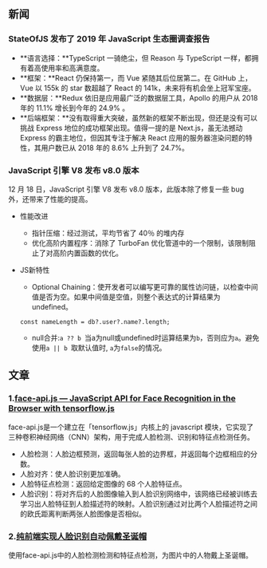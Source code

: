 ## 新闻
### StateOfJS 发布了 2019 年 JavaScript 生态圈调查报告
* **语言选择：**TypeScript 一骑绝尘，但 Reason 与 TypeScript 一样，都拥有着高使用率和高满意度。
* **框架：**React 仍保持第一，而 Vue 紧随其后位居第二。在 GitHub 上，Vue 以 155k 的 star 数超越了 React 的 141k，未来将有机会坐上冠军宝座。
* **数据层：**Redux 依旧是应用最广泛的数据层工具，Apollo 的用户从 2018 年的 11.1% 增长到今年的 24.9% 。
* **后端框架：**没有取得重大突破，虽然新的框架不断出现，但还是没有可以挑战 Express 地位的成功框架出现。值得一提的是 Next.js，虽无法撼动 Express 的霸主地位，但因其专注于解决 React 应用的服务器渲染问题的特性，其用户数已从 2018 年的 8.6% 上升到了 24.7%。

### JavaScript 引擎 V8 发布 v8.0 版本
12 月 18 日，JavaScript 引擎 V8 发布 v8.0 版本，此版本除了修复一些 bug 外，还带来了性能的提高。
* 性能改进
    * 指针压缩：经过测试，平均节省了 40％ 的堆内存
    * 优化高阶内置程序：消除了 TurboFan 优化管道中的一个限制，该限制阻止了对高阶内置函数的优化。

* JS新特性
    * Optional Chaining：使开发者可以编写更可靠的属性访问链，以检查中间值是否为空。如果中间值是空值，则整个表达式的计算结果为 undefined。
    ```
    const nameLength = db?.user?.name?.length;
    ```
    * null合并:`a ?? b `当a为null或undefined时运算结果为`b`，否则应为`a`。避免使用`a || b `取默认值时, `a`为`false`的情况。

## 文章
### 1.[face-api.js — JavaScript API for Face Recognition in the Browser with tensorflow.js](https://itnext.io/face-api-js-javascript-api-for-face-recognition-in-the-browser-with-tensorflow-js-bcc2a6c4cf07)
face-api.js是一个建立在「tensorflow.js」内核上的 javascript 模块，它实现了三种卷积神经网络（CNN）架构，用于完成人脸检测、识别和特征点检测任务。
* 人脸检测：人脸边框预测，返回每张人脸的边界框，并返回每个边框相应的分数。
* 人脸对齐：使人脸识别更加准确。
* 人脸特征点检测：返回给定图像的 68 个人脸特征点。
* 人脸识别：将对齐后的人脸图像输入到人脸识别网络中，该网络已经被训练去学习出人脸特征到人脸描述符的映射。人脸识别通过对比两个人脸描述符之间的欧氏距离判断两张人脸图像是否相似。

### 2.[纯前端实现人脸识别自动佩戴圣诞帽](http://kms.netease.com/article/13818)
使用face-api.js中的人脸检测检测和特征点检测，为图片中的人物戴上圣诞帽。


